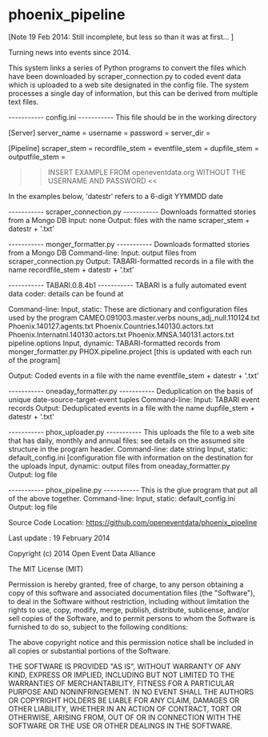 phoenix_pipeline
================

[Note 19 Feb 2014: Still incomplete, but less so than it was at first... <pas>]

Turning news into events since 2014.

This system links a series of Python programs to convert the files which have been 
downloaded by scraper_connection.py to coded event data which is uploaded to a web site
designated in the config file. The system processes a single day of information, but this 
can be derived from multiple text files.

----------- config.ini ----------- 
This file should be in the working directory

[Server]
server_name = <server name for http: site>
username =  <user name for ftp login to server_name>
password =  <user password for ftp login to server_name>
server_dir = <path to directory on the server where subdirectories are located>

[Pipeline]
scraper_stem =  <stem for scrapped output>
recordfile_stem =  <stem for output of monger_formatter.py>
eventfile_stem =  <stem for output of TABARI.0.8.4b1>
dupfile_stem =  <stem for output of oneaday_formatter.py>
outputfile_stem =  <stem for files uploaded by phox_uploader.py>

>> INSERT EXAMPLE FROM openeventdata.org WITHOUT THE USERNAME AND PASSWORD <<

In the examples below, 'datestr' refers to a 6-digit YYMMDD date

----------- scraper_connection.py ----------- 
Downloads formatted stories from a Mongo DB
Input: none
Output: files with the name scraper_stem + datestr + '.txt'


----------- monger_formatter.py ----------- 
Downloads formatted stories from a Mongo DB
Command-line: 
Input: output files from scraper_connection.py
Output: TABARI-formatted records in a file with the name recordfile_stem + datestr + '.txt'


----------- TABARI.0.8.4b1 ----------- 
TABARI is a fully automated event data coder: details can be found at 

Command-line: 
Input, static: These are dictionary and configuration files used by the program
	CAMEO.091003.master.verbs
	nouns_adj_null.110124.txt
	Phoenix.140127.agents.txt
	Phoenix.Countries.140130.actors.txt
	Phoenix.Internatnl.140130.actors.txt
	Phoenix.MNSA.140131.actors.txt
	pipeline.options
Input, dynamic:
	TABARI-formatted records from monger_formatter.py
	PHOX.pipeline.project [this is updated with each run of the program]

Output: Coded events in a file with the name eventfile_stem + datestr + '.txt'


----------- oneaday_formatter.py ----------- 
Deduplication on the basis of unique date-source-target-event tuples
Command-line: 
Input: TABARI event records
Output: Deduplicated events in a file with the name dupfile_stem + datestr + '.txt'


----------- phox_uploader.py ----------- 
This uploads the file to a web site that has daily, monthly and annual files: see details 
on the assumed site structure in the program header. 
Command-line: date string
Input, static: default_config.ini [configuration file with information on the destination
   for the uploads
Input, dynamic: output files from  oneaday_formatter.py  
Output: log file 


----------- phox_pipeline.py ----------- 
This is the glue program that put all of the above together.
Command-line: 
Input, static: default_config.ini 
Output: log file 


Source Code Location: https://github.com/openeventdata/phoenix_pipeline

Last update : 19 February 2014

Copyright (c) 2014 Open Event Data Alliance 
 
The MIT License (MIT)

Permission is hereby granted, free of charge, to any person obtaining a copy
of this software and associated documentation files (the "Software"), to deal
in the Software without restriction, including without limitation the rights
to use, copy, modify, merge, publish, distribute, sublicense, and/or sell
copies of the Software, and to permit persons to whom the Software is
furnished to do so, subject to the following conditions:

The above copyright notice and this permission notice shall be included in
all copies or substantial portions of the Software.

THE SOFTWARE IS PROVIDED "AS IS", WITHOUT WARRANTY OF ANY KIND, EXPRESS OR
IMPLIED, INCLUDING BUT NOT LIMITED TO THE WARRANTIES OF MERCHANTABILITY,
FITNESS FOR A PARTICULAR PURPOSE AND NONINFRINGEMENT. IN NO EVENT SHALL THE
AUTHORS OR COPYRIGHT HOLDERS BE LIABLE FOR ANY CLAIM, DAMAGES OR OTHER
LIABILITY, WHETHER IN AN ACTION OF CONTRACT, TORT OR OTHERWISE, ARISING FROM,
OUT OF OR IN CONNECTION WITH THE SOFTWARE OR THE USE OR OTHER DEALINGS IN
THE SOFTWARE.


